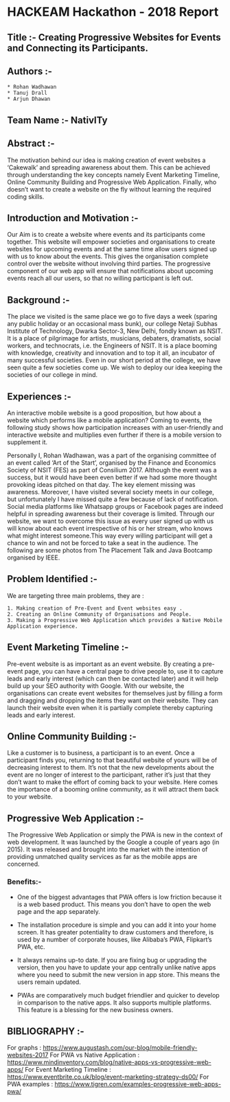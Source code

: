 # HACKEAM Hackathon - 2018 Report

##  Title :-  Creating Progressive Websites for Events and Connecting its Participants.

##  Authors :- 	
	* Rohan Wadhawan
	* Tanuj Drall 
	* Arjun Dhawan

##  Team Name :- NativITy

##  Abstract :- 
The motivation behind our idea is making creation of event websites a ‘Cakewalk’ and spreading awareness about them. This can be achieved through understanding the key concepts namely  Event Marketing Timeline, Online Community Building and Progressive Web Application. Finally, who doesn’t want to create a website on the fly without learning the required coding skills.

## Introduction and Motivation :-
Our Aim is to create a website where events and its participants come together. This website will empower societies and organisations to create websites for upcoming events and at the same time allow users signed up with us to know about the events. This gives the organisation complete control over the website without involving third parties. The progressive component of our web app will ensure that notifications about upcoming events reach all our users, so that no willing participant is left out. 

## Background :-  
The place we visited is the same place we go to five days a week (sparing any public holiday or an occasional mass bunk), our college Netaji Subhas Institute of Technology, Dwarka Sector-3, New Delhi, fondly known as NSIT. It is a place of pilgrimage for artists, musicians, debaters, dramatists, social workers, and technocrats, i.e. the Engineers of NSIT. It is a place booming with knowledge, creativity and innovation and to top it all, an incubator of many successful societies. Even in our short period at the college, we have seen quite a few societies come up. We wish to deploy our idea keeping the societies of our college in mind.

## Experiences :-
An interactive mobile website is a good proposition, but how about a website which performs like a mobile application? Coming to events, the following study shows how participation increases with an user-friendly and interactive website and multiplies even further if there is a mobile version to supplement it. 

Personally I, Rohan Wadhawan, was a part of the organising committee of an event called ‘Art of the Start’, organised by the Finance and Economics Society of NSIT (FES) as part of Consilium 2017. Although the event was a success, but it would have been even better if we had some more thought provoking ideas pitched on that day. The key element missing was awareness. Moreover, I have visited several society meets in our college, but unfortunately I have missed quite a few because of lack of notification. Social media platforms like Whatsapp groups or Facebook pages are indeed helpful in spreading awareness but their coverage is limited. Through our website, we want to overcome this issue as every user signed up with us will know about each event irrespective of his or her stream, who knows what might interest someone.This way every willing participant will get a chance to win and not be forced to take a seat in the audience.
The following are some photos from The Placement Talk and Java Bootcamp organised by IEEE.


## Problem Identified :-	
We are targeting three main problems, they are :
      
	1. Making creation of Pre-Event and Event websites easy .
	2. Creating an Online Community of Organisations and People.
	3. Making a Progressive Web Application which provides a Native Mobile Application experience.

## Event Marketing Timeline :- 

Pre-event website is as important as an event website. By creating a pre-event page, you can have a central page to drive people to, use it to capture leads and early interest (which can then be contacted later) and it will help build up your SEO authority with Google.
With our website, the organisations can create event websites for themselves just by filling a form and dragging and dropping the items they want on their website. They can launch their website even when it is partially complete thereby capturing leads and early interest.

## Online Community Building :-
Like a customer is to business, a participant is to an event. Once a participant finds you, returning to that beautiful website of yours will be of decreasing interest to them. It’s not that the new developments about the event are no longer of interest to the participant, rather it’s just that they don’t want to make the effort of coming back to your website. Here comes the importance of a booming online community, as it will attract them back to your website.


## Progressive Web Application :-
The Progressive Web Application or simply the PWA is new in the context of web development. It was launched by the Google a couple of years ago (in 2015). It was released and brought into the market with the intention of providing unmatched quality services as far as the mobile apps are concerned.

### Benefits:- 
  * One of the biggest advantages that PWA offers is low friction because it is a web based product. This means you don’t have to open the web page and the app separately. 

  * The installation procedure is simple and you can add it into your home screen. It has greater potentiality to draw customers and therefore, is used by a number of corporate houses, like Alibaba’s PWA, Flipkart’s PWA, etc.

  * It always remains up-to date. If you are fixing bug or upgrading the version, then you have to update your app centrally unlike native apps where you need to submit the new version in app store. This means the users remain updated.

  * PWAs are comparatively much budget friendlier and quicker to develop in comparison to the native apps. It also supports multiple platforms. This feature is a blessing for the new business owners.


## BIBLIOGRAPHY :-

For graphs : https://www.augustash.com/our-blog/mobile-friendly-websites-2017
For PWA vs Native  Application : https://www.mindinventory.com/blog/native-apps-vs-progressive-web-apps/
For Event Marketing Timeline : https://www.eventbrite.co.uk/blog/event-marketing-strategy-ds00/
For PWA examples : https://www.tigren.com/examples-progressive-web-apps-pwa/

